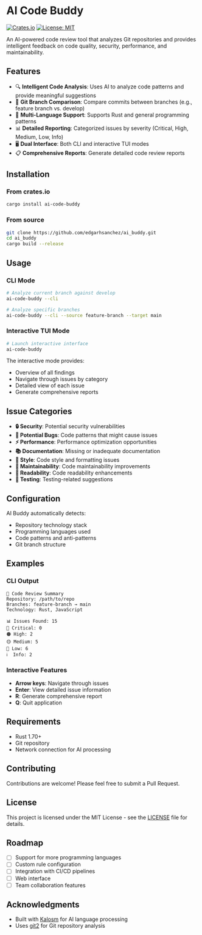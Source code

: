 # AI Code Buddy

[![Crates.io](https://img.shields.io/crates/v/ai-code-buddy.svg)](https://crates.io/crates/ai-code-buddy)
[![License: MIT](https://img.shields.io/badge/License-MIT-yellow.svg)](https://opensource.org/licenses/MIT)

An AI-powered code review tool that analyzes Git repositories and provides intelligent feedback on code quality, security, performance, and maintainability.

## Features

- 🔍 **Intelligent Code Analysis**: Uses AI to analyze code patterns and provide meaningful suggestions
- 🌲 **Git Branch Comparison**: Compare commits between branches (e.g., feature branch vs. develop)
- 🎯 **Multi-Language Support**: Supports Rust and general programming patterns
- 📊 **Detailed Reporting**: Categorized issues by severity (Critical, High, Medium, Low, Info)
- 🖥️ **Dual Interface**: Both CLI and interactive TUI modes
- 📋 **Comprehensive Reports**: Generate detailed code review reports

## Installation

### From crates.io

```bash
cargo install ai-code-buddy
```

### From source

```bash
git clone https://github.com/edgarhsanchez/ai_buddy.git
cd ai_buddy
cargo build --release
```

## Usage

### CLI Mode

```bash
# Analyze current branch against develop
ai-code-buddy --cli

# Analyze specific branches
ai-code-buddy --cli --source feature-branch --target main
```

### Interactive TUI Mode

```bash
# Launch interactive interface
ai-code-buddy
```

The interactive mode provides:
- Overview of all findings
- Navigate through issues by category
- Detailed view of each issue
- Generate comprehensive reports

## Issue Categories

- **🔒 Security**: Potential security vulnerabilities
- **🐛 Potential Bugs**: Code patterns that might cause issues
- **⚡ Performance**: Performance optimization opportunities
- **📚 Documentation**: Missing or inadequate documentation
- **🎨 Style**: Code style and formatting issues
- **🔧 Maintainability**: Code maintainability improvements
- **📖 Readability**: Code readability enhancements
- **🧪 Testing**: Testing-related suggestions

## Configuration

AI Buddy automatically detects:
- Repository technology stack
- Programming languages used
- Code patterns and anti-patterns
- Git branch structure

## Examples

### CLI Output
```
🎯 Code Review Summary
Repository: /path/to/repo
Branches: feature-branch → main
Technology: Rust, JavaScript

📊 Issues Found: 15
🔴 Critical: 0
🟠 High: 2
🟡 Medium: 5
🔵 Low: 6
ℹ️  Info: 2
```

### Interactive Features
- **Arrow keys**: Navigate through issues
- **Enter**: View detailed issue information
- **R**: Generate comprehensive report
- **Q**: Quit application

## Requirements

- Rust 1.70+
- Git repository
- Network connection for AI processing

## Contributing

Contributions are welcome! Please feel free to submit a Pull Request.

## License

This project is licensed under the MIT License - see the [LICENSE](LICENSE) file for details.

## Roadmap

- [ ] Support for more programming languages
- [ ] Custom rule configuration
- [ ] Integration with CI/CD pipelines
- [ ] Web interface
- [ ] Team collaboration features

## Acknowledgments

- Built with [Kalosm](https://crates.io/crates/kalosm) for AI language processing
- Uses [git2](https://crates.io/crates/git2) for Git repository analysis

